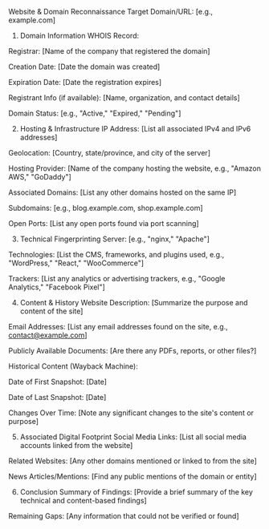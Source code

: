 Website & Domain Reconnaissance
Target Domain/URL: [e.g., example.com]

1. Domain Information
WHOIS Record:

Registrar: [Name of the company that registered the domain]

Creation Date: [Date the domain was created]

Expiration Date: [Date the registration expires]

Registrant Info (if available): [Name, organization, and contact details]

Domain Status: [e.g., "Active," "Expired," "Pending"]

2. Hosting & Infrastructure
IP Address: [List all associated IPv4 and IPv6 addresses]

Geolocation: [Country, state/province, and city of the server]

Hosting Provider: [Name of the company hosting the website, e.g., "Amazon AWS," "GoDaddy"]

Associated Domains: [List any other domains hosted on the same IP]

Subdomains: [e.g., blog.example.com, shop.example.com]

Open Ports: [List any open ports found via port scanning]

3. Technical Fingerprinting
Server: [e.g., "nginx," "Apache"]

Technologies: [List the CMS, frameworks, and plugins used, e.g., "WordPress," "React," "WooCommerce"]

Trackers: [List any analytics or advertising trackers, e.g., "Google Analytics," "Facebook Pixel"]

4. Content & History
Website Description: [Summarize the purpose and content of the site]

Email Addresses: [List any email addresses found on the site, e.g., contact@example.com]

Publicly Available Documents: [Are there any PDFs, reports, or other files?]

Historical Content (Wayback Machine):

Date of First Snapshot: [Date]

Date of Last Snapshot: [Date]

Changes Over Time: [Note any significant changes to the site's content or purpose]

5. Associated Digital Footprint
Social Media Links: [List all social media accounts linked from the website]

Related Websites: [Any other domains mentioned or linked to from the site]

News Articles/Mentions: [Find any public mentions of the domain or entity]

6. Conclusion
Summary of Findings: [Provide a brief summary of the key technical and content-based findings]

Remaining Gaps: [Any information that could not be verified or found]
